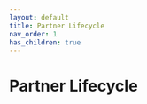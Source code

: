 ```yaml
---
layout: default
title: Partner Lifecycle
nav_order: 1
has_children: true
---
```


# Partner Lifecycle